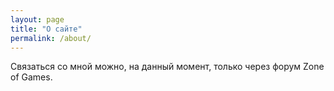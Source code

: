 ```yaml
---
layout: page
title: "О сайте"
permalink: /about/
---
```

Связаться со мной можно, на данный момент, только через форум Zone of Games.
